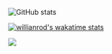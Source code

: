 <!--
**Noudi03/Noudi03** is a ✨ _special_ ✨ repository because its `README.md` (this file) appears on your GitHub profile.

Here are some ideas to get you started:

- 🔭 I’m currently working on ...
- 🌱 I’m currently learning ...
- 💬 Ask me about ...
- 📫 How to reach me: ...
-->

![GitHub stats](https://github-readme-stats.vercel.app/api?username=Noudi03&show_icons=true&theme=radical&count_private=true)

<!--![Github trophies](https://github-profile-trophy.vercel.app/?username=Noudi03&no-bg=true)-->
[![willianrod's wakatime stats](https://github-readme-stats.vercel.app/api/wakatime?username=noudi03&v=2&theme=radical&)](https://github.com/anuraghazra/github-readme-stats)


![](https://visitor-badge.laobi.icu/badge?page_id=Noudi03.Noudi03)
